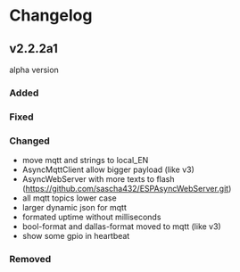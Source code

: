 # Changelog

## v2.2.2a1
 alpha version

### Added

### Fixed

### Changed

- move mqtt and strings to local_EN
- AsyncMqttClient allow bigger payload (like v3)
- AsyncWebServer with more texts to flash (https://github.com/sascha432/ESPAsyncWebServer.git)
- all mqtt topics lower case
- larger dynamic json for mqtt
- formated uptime without milliseconds
- bool-format and dallas-format moved to mqtt (like v3)
- show some gpio in heartbeat

### Removed
